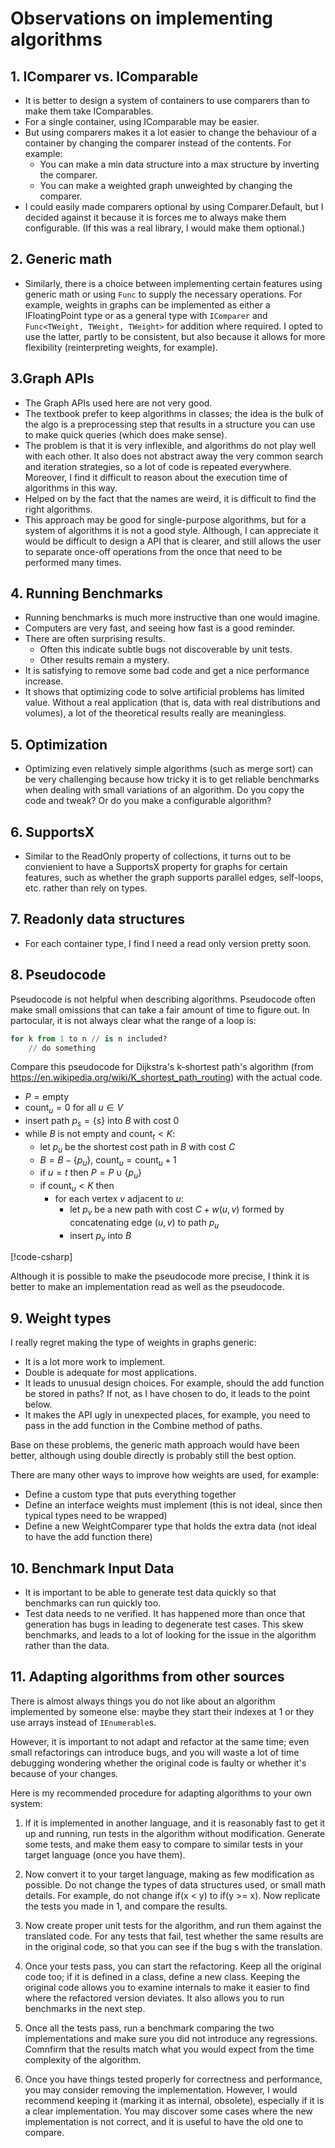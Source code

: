 ﻿# Observations on implementing algorithms

## 1. IComparer vs. IComparable
- It is better  to design a system of containers to use comparers than to make them take IComparables.
- For a single container, using IComparable may be easier.
- But using comparers makes it a lot easier to change the behaviour of a container by changing the comparer instead of 
the contents. For example:
    - You can make a min data structure into a max structure by inverting the comparer.
    - You can make a weighted graph unweighted by changing the comparer.
- I could easily made comparers optional by using Comparer<T>.Default, but I decided against it because it is forces me
to always make them configurable. (If this was a real library, I would make them optional.)

## 2. Generic math
- Similarly, there is a choice between implementing certain features using generic math or using `Func` to supply the 
necessary operations. For example, weights in graphs can be implemented as either a IFloatingPoint type or as a general 
type with `IComparer` and `Func<TWeight, TWeight, TWeight>` for addition where required. I opted to use the latter, partly
to be consistent, but also because it allows for more flexibility (reinterpreting weights, for example).

## 3.Graph APIs
- The Graph APIs used here are not very good.
- The textbook prefer to keep algorithms in classes; the idea is the bulk of the algo is a preprocessing step that 
  results in a structure you can use to make quick queries (which does make sense).
- The problem is that it is very inflexible, and algorithms do not play well with each other. It also does not abstract
away the very common search and iteration strategies, so a lot of code is repeated everywhere. Moreover, I find it 
difficult to reason about the execution time of algorithms in this way.
- Helped on by the fact that the names are weird, it is difficult to find the right algorithms.
- This approach may be good for single-purpose algorithms, but for a system of algorithms it is not a good style.
Although, I can appreciate it would be difficult to design a API that is clearer, and still allows the user to separate
once-off operations from the once that need to be performed many times.

## 4. Running Benchmarks
- Running benchmarks is much more instructive than one would imagine.
- Computers are very fast, and seeing how fast is a good reminder.
- There are often surprising results.
    - Often this indicate subtle bugs not discoverable by unit tests.
    - Other results remain a mystery.
- It is satisfying to remove some bad code and get a nice performance increase.
- It shows that optimizing code to solve artificial problems has limited value. Without a real application (that is, 
data with real distributions and volumes), a lot of the theoretical results really are meaningless.

## 5. Optimization
- Optimizing even relatively simple algorithms (such as merge sort) can be very challenging because how tricky it is to
get reliable benchmarks when dealing with small variations of an algorithm. Do you copy the code and tweak? Or do you 
make a configurable algorithm?

## 6. SupportsX
- Similar to the ReadOnly property of collections, it turns out to be convienient to have a SupportsX property for 
graphs for certain features, such as whether the graph supports parallel edges, self-loops, etc. rather than rely 
on types.

## 7. Readonly data structures
- For each container type, I find I need a read only version pretty soon. 

## 8. Pseudocode
Pseudocode is not helpful when describing algorithms.
Pseudocode often make small omissions that can take a fair amount of time to figure out. In partocular, it is not always clear
what the range of a loop is:
```python
for k from 1 to n // is n included?
    // do something
```

Compare this pseudocode for Dijkstra's k-shortest path's algorithm (from 
https://en.wikipedia.org/wiki/K_shortest_path_routing) with the actual code.

- $P = \text{empty}$
- $\text{count}_u = 0$ for all $u \in V$
- insert path $p_s = \{s\}$ into $B$ with cost $0$
- while $B$ is not empty and $\text{count}_t < K$:
  - let $p_u$ be the shortest cost path in $B$ with cost $C$
  - $B = B - \{p_u\}$, $\text{count}_u = \text{count}_u + 1$
  - if $u = t$ then $P = P \cup \{p_u\}$
  - if $\text{count}_u < K$ then
    - for each vertex $v$ adjacent to $u$:
      - let $p_v$ be a new path with cost $C + w(u, v)$ formed by concatenating edge $(u, v)$ to path $p_u$
      - insert $p_v$ into $B$

[!code-csharp[](../../AlgorithmsSW/EdgeWeightedDigraph/KShortestPaths.cs#PseudoCodeExample)]

Although it is possible to make the pseudocode more precise, I think it is better to make an implementation read as 
well as the pseudocode.

## 9. Weight types
I really regret making the type of weights in graphs generic:
- It is a lot more work to implement. 
- Double is adequate for most applications.
- It leads to unusual design choices. For example, should the add function be stored in paths? If not, as I have chosen 
to do, it leads to the point below.
- It makes the API ugly in unexpected places, for example, you need to pass in the add function in the Combine method of
paths. 

Base on these problems, the generic math approach would have been better, although using double directly is probably 
still the best option. 

There are many other ways to improve how weights are used, for example:
- Define a custom type that puts everything together
- Define an interface weights must implement (this is not ideal, since then typical types need to be wrapped)
- Define a new WeightComparer type that holds the extra data (not ideal to have the add function there)

## 10. Benchmark Input Data
- It is important to be able to generate test data quickly so that benchmarks can run quickly too. 
- Test data needs to ne verified. It has happened more than once that generation has bugs in leading to degenerate test 
cases. This skew benchmarks, and leads to a lot of looking for the issue in the algorithm rather than the data. 

## 11. Adapting algorithms from other sources
There is almost always things you do not like about an algorithm implemented by someone else: maybe they start their 
indexes at 1 or they use arrays instead of `IEnumerable`s. 

However, it is important to not adapt and refactor at the same time; even small refactorings can introduce bugs, and
you will waste a lot of time debugging wondering whether the original code is faulty or whether it's because of your
changes.

Here is my recommended procedure for adapting algorithms to your own system:

1. If it is implemented in another language, and it is reasonably fast to get it up and running, run tests in the 
algorithm without modification. Generate some tests, and make them easy to compare to similar tests in your target
language (once you have them).

2. Now convert it to your target language, making as few modification as possible. Do not change the types of data 
structures used, or small math details. For example, do not change if(x < y) to if(y >= x). Now replicate the tests you 
made in 1, and compare the results. 

3. Now create proper unit tests for the algorithm, and run them against the translated code. For any tests that fail, 
test whether the same results are in the original code, so that you can see if the bug s with the translation. 

4. Once your tests pass, you can start the refactoring. Keep all the original code too; if it is defined in a class, 
define a new class. Keeping the original code allows you to examine internals to make it easier to find where the
refactored version deviates. It also allows you to run benchmarks in the next step.

5. Once all the tests pass, run a benchmark comparing the two implementations and make sure you did not introduce any
regressions. Comnfirm that the results match what you would expect from the time complexity of the algorithm. 

6. Once you have things tested properly for correctness and performance, you may consider removing the implementation. 
However, I would recommend keeping it (marking it as internal, obsolete), especially if it is a clear implementation. 
You may discover some cases where the new implementation is not correct, and it is useful to have the old one to 
compare.
